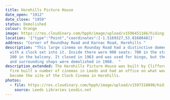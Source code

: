 ```yaml
---
title: Harehills Picture House
date_open: "1912"
date_close: "1959"
status: Demolished
colour: Orange
image: https://res.cloudinary.com/hpph/image/upload/v1596451166/hidinginplainsight/harehillspicturehouse.svg
location: '{"type":"Point","coordinates":[-1.5169327,53.8168048]}'
address: "Corner of Roundhay Road and Karnac Road, Harehills "
description: "This large cinema on Rounday Road had a distinctive domed roof,
  with a clock set into it. Inside there were 900 seats: 700 in the stalls and
  200 in the balcony. It closed in 1963 and was used for bingo, but the building
  and surrounding shops were demolished in 1968.  "
description_extended: The Harehills Picture House was built by Clifford Lax. His
  firm built a number of cinemas in Leeds and had an office on what would later
  become the site of the Clock Cinema in Harehills.
photos:
  - file: https://res.cloudinary.com/hpph/image/upload/v1597318890/hidinginplainsight/Harehills_Picture_House_Leeds_Libraries_20031013_58454532.jpg
    source: Leeds Libraries Leodis.net
---
```

